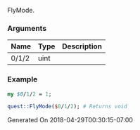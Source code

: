 FlyMode.
### Arguments
**Name**|**Type**|**Description**
:---|:---|:---
0/1/2|uint|

### Example

```perl
my $0/1/2 = 1;

quest::FlyMode($0/1/2); # Returns void
```


Generated On 2018-04-29T00:30:15-07:00